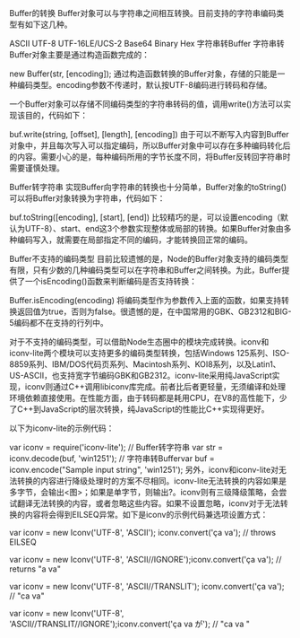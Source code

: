 Buffer的转换
Buffer对象可以与字符串之间相互转换。目前支持的字符串编码类型有如下这几种。

ASCII
UTF-8
UTF-16LE/UCS-2
Base64
Binary
Hex
字符串转Buffer
字符串转Buffer对象主要是通过构造函数完成的：

new Buffer(str, [encoding]);
通过构造函数转换的Buffer对象，存储的只能是一种编码类型。encoding参数不传递时，默认按UTF-8编码进行转码和存储。

一个Buffer对象可以存储不同编码类型的字符串转码的值，调用write()方法可以实现该目的，代码如下：

buf.write(string, [offset], [length], [encoding])
由于可以不断写入内容到Buffer对象中，并且每次写入可以指定编码，所以Buffer对象中可以存在多种编码转化后的内容。需要小心的是，每种编码所用的字节长度不同，将Buffer反转回字符串时需要谨慎处理。

Buffer转字符串
实现Buffer向字符串的转换也十分简单，Buffer对象的toString()可以将Buffer对象转换为字符串，代码如下：

buf.toString([encoding], [start], [end])
比较精巧的是，可以设置encoding（默认为UTF-8）、start、end这3个参数实现整体或局部的转换。如果Buffer对象由多种编码写入，就需要在局部指定不同的编码，才能转换回正常的编码。

Buffer不支持的编码类型
目前比较遗憾的是，Node的Buffer对象支持的编码类型有限，只有少数的几种编码类型可以在字符串和Buffer之间转换。为此，Buffer提供了一个isEncoding()函数来判断编码是否支持转换：

Buffer.isEncoding(encoding)
将编码类型作为参数传入上面的函数，如果支持转换返回值为true，否则为false。很遗憾的是，在中国常用的GBK、GB2312和BIG-5编码都不在支持的行列中。

对于不支持的编码类型，可以借助Node生态圈中的模块完成转换。iconv和iconv-lite两个模块可以支持更多的编码类型转换，包括Windows 125系列、ISO-8859系列、IBM/DOS代码页系列、Macintosh系列、KOI8系列，以及Latin1、US-ASCII，也支持宽字节编码GBK和GB2312。iconv-lite采用纯JavaScript实现，iconv则通过C++调用libiconv库完成。前者比后者更轻量，无须编译和处理环境依赖直接使用。在性能方面，由于转码都是耗用CPU，在V8的高性能下，少了C++到JavaScript的层次转换，纯JavaScript的性能比C++实现得更好。

以下为iconv-lite的示例代码：

var iconv = require('iconv-lite');
// Buffer转字符串
var str = iconv.decode(buf, 'win1251');
// 字符串转Buffervar buf = iconv.encode("Sample input string", 'win1251');
另外，iconv和iconv-lite对无法转换的内容进行降级处理时的方案不尽相同。iconv-lite无法转换的内容如果是多字节，会输出<图>；如果是单字节，则输出?。iconv则有三级降级策略，会尝试翻译无法转换的内容，或者忽略这些内容。如果不设置忽略，iconv对于无法转换的内容将会得到EILSEQ异常。如下是iconv的示例代码兼选项设置方式：

var iconv = new Iconv('UTF-8', 'ASCII');
iconv.convert('ça va'); // throws EILSEQ

var iconv = new Iconv('UTF-8', 'ASCII//IGNORE');iconv.convert('ça va'); // returns "a va"

var iconv = new Iconv('UTF-8', 'ASCII//TRANSLIT');
iconv.convert('ça va'); // "ca va"

var iconv = new Iconv('UTF-8', 'ASCII//TRANSLIT//IGNORE');iconv.convert('ça va が'); // "ca va "
